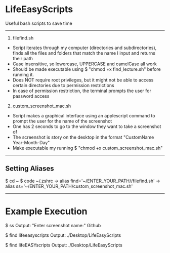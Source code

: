 # LifeEasyScripts
Useful bash scripts to save time

-----------------------------
1. filefind.sh

- Script iterates through my computer (directories and subdirectories), finds all the files and folders that match the name 
   I input and returns their path
- Case insensitive, so lowercase, UPPERCASE and camelCase all work
- Should be made executable using $ "chmod +x find_lecture.sh" before running it.
- Does NOT require root privileges, but it might not be able to access certain directories due to permission restrictions
- In case of permission restriction, the terminal prompts the user for password access

2. custom_screenshot_mac.sh

- Script makes a graphical interface using an applescript command to prompt the user for the name of the screenshot
- One has 2 seconds to go to the window they want to take a screenshot of
- The screenshot is story on the desktop in the format "CustomName Year-Month-Day"
- Make executable my running $ "chmod +x custom_screenshot_mac.sh"

-----------------------------
## Setting Aliases

$ cd ~
$ code ~/.zshrc
 -> alias find='~/ENTER_YOUR_PATH//filefind.sh'
 -> alias ss='~/ENTER_YOUR_PATH/custom_screenshot_mac.sh'
 
 -----------------------------
 # Example Execution
 
$ ss
Output: "Enter screenshot name:" Github
 
 $ find lifeeasyscripts 
Output: ./Desktop/LifeEasyScripts

$ find lifeEASYscripts
Output: ./Desktop/LifeEasyScripts
